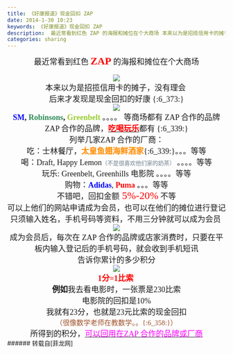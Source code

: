 ```yaml
---
title: 《好康报道》现金回扣 ZAP
date: 2014-1-30 10:23
keywords: 《好康报道》现金回扣 ZAP
description:  最近常看到红色 ZAP 的海报和摊位在个大商场 本来以为是招揽信用卡的摊子，没有理会  后来才发现是现金回扣的好康 {:6_373:}  SM, Robinsons, Greenbelt 。。。。 等商场都有 ZAP 合作的品牌 ZAP 合作的品牌，吃喝玩乐都有 {:6_339:} 列举几家ZAP 合作的厂商： 吃：士林餐厅，太皇鱼翅海鲜酒家{:6_339:}。。。等等喝：Draft, Happy Lemon（不是很喜欢他们家的奶茶） 。。。。等等玩乐: Greenbelt, Greenhills 电影院 。。。。等等购物：Adidas, Puma 。。。等等 不错吧，回扣金额 5%-20% 不等 可以上他们的网站申请成为会员，也可以在他们的摊位进行登记 只须输入姓名，手机号码等资料，不用三分钟就可以成为会员   成为会员后，每次在 ZAP 合作的品牌或店家消费时，只要在平板内输入登记后的手机号码，就会收到手机短讯 告诉你累计的多少积分  1分=1比索  例如我去看电影时，一张票是230比索电影院的回扣是10%我就有23分，也就是23元比索的现金回扣（很像数学老师在教数学。。{:6_358:}）所得到的积分，可以回用在ZAP 合作的品牌或厂商    
categories: sharing
---
```

<td class="t_f" id="postmessage_94831">

<div align="center"> </div><div align="center"><font face="微软雅黑"><font size="4">最近常看到红色 <strong><font size="5"><font color="red">ZAP </font></font></strong>的海报和摊位在个大商场</font></font></div><br/>
<div align="center">

<img aid="39648" data-cf-modified-f5d4bce17f967eef636a1114-="" file="data/attachment/forum/201401/30/093335twntz7rhw7eur74z.jpg.thumb.jpg" id="aimg_39648" inpost="1" onclick="" onmouseover="" src="http://www.flw.ph/data/attachment/forum/201401/30/093335twntz7rhw7eur74z.jpg" style="cursor:pointer" zoomfile="data/attachment/forum/201401/30/093335twntz7rhw7eur74z.jpg"/>


</div><div align="center"> </div><div align="center"><font face="微软雅黑"><font size="4">本来以为是招揽信用卡的摊子，没有理会 <img alt="" border="0" onclick="" onmouseover="" smilieid="356" src="static/image/smiley/qq/42.gif"/></font></font></div><div align="center"> </div><div align="center"><font face="微软雅黑"><font size="4">后来才发现是现金回扣的好康 {:6_373:}</font></font></div><div align="center"> </div><div align="center">

<img aid="39649" data-cf-modified-f5d4bce17f967eef636a1114-="" file="data/attachment/forum/201401/30/093341gjac5gja5v0vvc25.jpg.thumb.jpg" id="aimg_39649" inpost="1" onclick="" onmouseover="" src="http://www.flw.ph/data/attachment/forum/201401/30/093341gjac5gja5v0vvc25.jpg" style="cursor:pointer" zoomfile="data/attachment/forum/201401/30/093341gjac5gja5v0vvc25.jpg"/>


</div><div align="center"> </div><div align="center"><font face="微软雅黑"><font size="4"><strong><font color="blue">SM</font>, <font color="seagreen">Robinsons</font>,<font color="yellowgreen"> Greenbelt</font></strong> 。。。。 等商场都有 ZAP 合作的品牌</font></font></div><div align="center"> </div><div align="center"><font face="微软雅黑"><font size="4">ZAP 合作的品牌，<u><strong><font color="red">吃喝玩乐</font></strong></u>都有 {:6_339:}</font></font></div><div align="center"> </div><div align="center"><font face="微软雅黑"><font size="4">列举几家ZAP 合作的厂商：</font></font></div><div align="center"> </div><div align="center"><font face="微软雅黑"><font size="4">吃：士林餐厅，<font color="darkorange"><strong>太皇鱼翅海鲜酒家</strong></font>{:6_339:}。。。等等</font></font></div><div align="center"><font face="微软雅黑"><font size="4">喝：Draft, Happy Lemon<font size="2"><font color="slategray">（不是很喜欢他们家的奶茶）</font></font> 。。。。等等</font></font></div><div align="center"><font face="微软雅黑"><font size="4">玩乐: Greenbelt, Greenhills 电影院 。。。。等等</font></font></div><div align="center"><font face="微软雅黑"><font size="4">购物：<strong><font color="blue">Adidas</font></strong>,<font color="red"><strong> Puma</strong></font> 。。。等等</font></font></div><div align="center"> </div><div align="center"><font face="微软雅黑"><font size="4">不错吧，回扣金额<font size="5"><font color="red"> 5%-20%</font></font> 不等</font></font></div><div align="center"> </div><div align="center"><font face="微软雅黑"><font size="4">可以上他们的网站申请成为会员，也可以在他们的摊位进行登记</font></font></div><div align="center"> </div><div align="center"><font face="微软雅黑"><font size="4">只须输入姓名，手机号码等资料，不用三分钟就可以成为会员 <img alt="" border="0" onclick="" onmouseover="" smilieid="281" src="static/image/smiley/Xiongmao/4.gif"/></font></font></div><div align="center"> </div><div align="center">

<img aid="39647" data-cf-modified-f5d4bce17f967eef636a1114-="" file="data/attachment/forum/201401/30/093319th35r2rdyhoojhdy.jpg.thumb.jpg" id="aimg_39647" inpost="1" onclick="" onmouseover="" src="http://www.flw.ph/data/attachment/forum/201401/30/093319th35r2rdyhoojhdy.jpg" style="cursor:pointer" zoomfile="data/attachment/forum/201401/30/093319th35r2rdyhoojhdy.jpg"/>


</div><div align="center"> </div><div align="center"><font face="微软雅黑"><font size="4">成为会员后，每次在 ZAP 合作的品牌或店家消费时，只要在平板内输入登记后的手机号码，就会收到手机短讯</font></font></div><div align="center"> </div><div align="center"><font face="微软雅黑"><font size="4">告诉你累计的多少积分</font></font></div><div align="center"> </div><div align="center">

<img aid="39668" data-cf-modified-f5d4bce17f967eef636a1114-="" file="data/attachment/forum/201401/30/100414mx94rx7yvaobvfb7.jpg.thumb.jpg" id="aimg_39668" inpost="1" onclick="" onmouseover="" src="http://www.flw.ph/data/attachment/forum/201401/30/100414mx94rx7yvaobvfb7.jpg" style="cursor:pointer" zoomfile="data/attachment/forum/201401/30/100414mx94rx7yvaobvfb7.jpg"/>


</div><div align="center"> </div><div align="center"><font face="微软雅黑"><font size="4"><font color="red"><strong>1分=1比索</strong></font></font></font> <img alt="" border="0" onclick="" onmouseover="" smilieid="103" src="static/image/smiley/qiubilong/2.gif"/></div><div align="center"> </div><div align="center"><font face="微软雅黑"><font size="4"><strong>例如</strong>我去看电影时，一张票是230比索</font></font></div><div align="center"><font face="微软雅黑"><font size="4">电影院的回扣是10%</font></font></div><div align="center"><font face="微软雅黑"><font size="4">我就有23分，也就是23元比索的现金回扣</font></font></div><div align="center"><font face="微软雅黑"><font size="3"><font color="sienna">（很像数学老师在教数学。。{:6_358:}）</font></font></font></div><div align="center"><font face="微软雅黑"><font size="4">所得到的积分，<u><font color="magenta">可以回用在ZAP 合作的品牌或厂商</font></u></font></font></div><div align="center"> </div><div align="center"><img alt="" border="0" onclick="" onmouseover="" smilieid="280" src="static/image/smiley/Xiongmao/20.gif"/></div><div align="center"> </div><div align="center"> </div><div align="center"> </div></td>
###### 转载自[菲龙网]